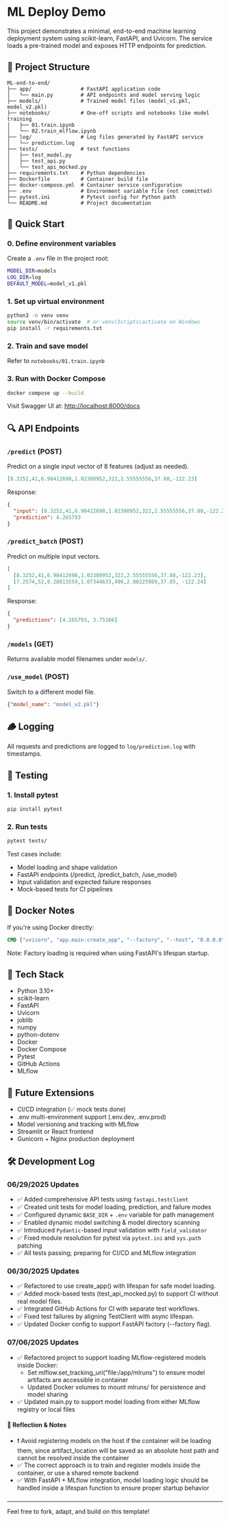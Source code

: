 # ML Deploy Demo

This project demonstrates a minimal, end-to-end machine learning deployment system using scikit-learn, FastAPI, and Uvicorn. The service loads a pre-trained model and exposes HTTP endpoints for prediction.

## 📁 Project Structure

```
ML-end-to-end/
├── app/                # FastAPI application code
│   └── main.py         # API endpoints and model serving logic
├── models/             # Trained model files (model_v1.pkl, model_v2.pkl)
├── notebooks/          # One-off scripts and notebooks like model training
│   ├── 01.train.ipynb
│   └── 02.train_mlflow.ipynb
├── log/                # Log files generated by FastAPI service
│   └── prediction.log
├── tests/              # test functions
│   ├── test_model.py
│   ├── test_api.py
│   └── test_api_mocked.py
├── requirements.txt    # Python dependencies
├── Dockerfile          # Container build file
├── docker-compose.yml  # Container service configuration
├── .env                # Environment variable file (not committed)
├── pytest.ini          # Pytest config for Python path
└── README.md           # Project documentation
```

## 🚀 Quick Start

### 0. Define environment variables
Create a `.env` file in the project root:
```bash
MODEL_DIR=models
LOG_DIR=log
DEFAULT_MODEL=model_v1.pkl
```

### 1. Set up virtual environment
```bash
python3 -m venv venv
source venv/bin/activate  # or venv\Scripts\activate on Windows
pip install -r requirements.txt
```

### 2. Train and save model
Refer to `notebooks/01.train.ipynb`

### 3. Run with Docker Compose
```bash
docker compose up --build
```

Visit Swagger UI at: [http://localhost:8000/docs](http://localhost:8000/docs)

## 🔍 API Endpoints

### `/predict` (POST)
Predict on a single input vector of 8 features (adjust as needed).
```json
[8.3252,41,6.98412698,1.02380952,322,2.55555556,37.88,-122.23]
```
Response:
```json
{
  "input": [8.3252,41,6.98412698,1.02380952,322,2.55555556,37.88,-122.23],
  "prediction": 4.265793
}
```

### `/predict_batch` (POST)
Predict on multiple input vectors.
```json
[
  [8.3252,41,6.98412698,1.02380952,322,2.55555556,37.88,-122.23],
  [7.2574,52,8.28813559,1.07344633,496,2.80225989,37.85, -122.24]
]
```
Response:
```json
{
  "predictions": [4.265793, 3.75166]
}
```

### `/models` (GET)
Returns available model filenames under `models/`.

### `/use_model` (POST)
Switch to a different model file.
```json
{"model_name": "model_v2.pkl"}
```

## 🪵 Logging
All requests and predictions are logged to `log/prediction.log` with timestamps.


## 🧪 Testing
### 1. Install pytest
```bash
pip install pytest
```

### 2. Run tests
```bash
pytest tests/
```

Test cases include:
- Model loading and shape validation
- FastAPI endpoints (/predict, /predict_batch, /use_model)
- Input validation and expected failure responses
- Mock-based tests for CI pipelines


## 🐳 Docker Notes
If you're using Docker directly:
```dockerfile
CMD ["uvicorn", "app.main:create_app", "--factory", "--host", "0.0.0.0", "--port", "8000"]
```
Note: Factory loading is required when using FastAPI's lifespan startup.


## 🧱 Tech Stack
- Python 3.10+
- scikit-learn
- FastAPI
- Uvicorn
- joblib
- numpy
- python-dotenv
- Docker
- Docker Compose
- Pytest
- GitHub Actions
- MLflow

## 📌 Future Extensions
- CI/CD integration (✅ mock tests done)
- .env multi-environment support (.env.dev, .env.prod)
- Model versioning and tracking with MLflow
- Streamlit or React frontend
- Gunicorn + Nginx production deployment

## 🛠️ Development Log

### 06/29/2025 Updates
- ✅ Added comprehensive API tests using `fastapi.testclient`
- ✅ Created unit tests for model loading, prediction, and failure modes
- ✅ Configured dynamic `BASE_DIR` + `.env` variable for path management
- ✅ Enabled dynamic model switching & model directory scanning
- ✅ Introduced `Pydantic`-based input validation with `field_validator`
- ✅ Fixed module resolution for pytest via `pytest.ini` and `sys.path` patching
- ✅ All tests passing; preparing for CI/CD and MLflow integration

### 06/30/2025 Updates
- ✅ Refactored to use create_app() with lifespan for safe model loading.
- ✅ Added mock-based tests (test_api_mocked.py) to support CI without real model files.
- ✅ Integrated GitHub Actions for CI with separate test workflows.
- ✅ Fixed test failures by aligning TestClient with async lifespan.
- ✅ Updated Docker config to support FastAPI factory (--factory flag).

### 07/06/2025 Updates
- ✅ Refactored project to support loading MLflow-registered models inside Docker:
  - Set mlflow.set_tracking_uri("file:/app/mlruns") to ensure model artifacts are accessible in container
  - Updated Docker volumes to mount mlruns/ for persistence and model sharing
- ✅ Updated main.py to support model loading from either MLflow registry or local files

#### 📌 Reflection & Notes
- ❗ Avoid registering models on the host if the container will be loading them, since artifact_location will be saved as an absolute host path and cannot be resolved inside the container
- ✅ The correct approach is to train and register models inside the container, or use a shared remote backend
- ✅ With FastAPI + MLflow integration, model loading logic should be handled inside a lifespan function to ensure proper startup behavior

###
---

Feel free to fork, adapt, and build on this template!

